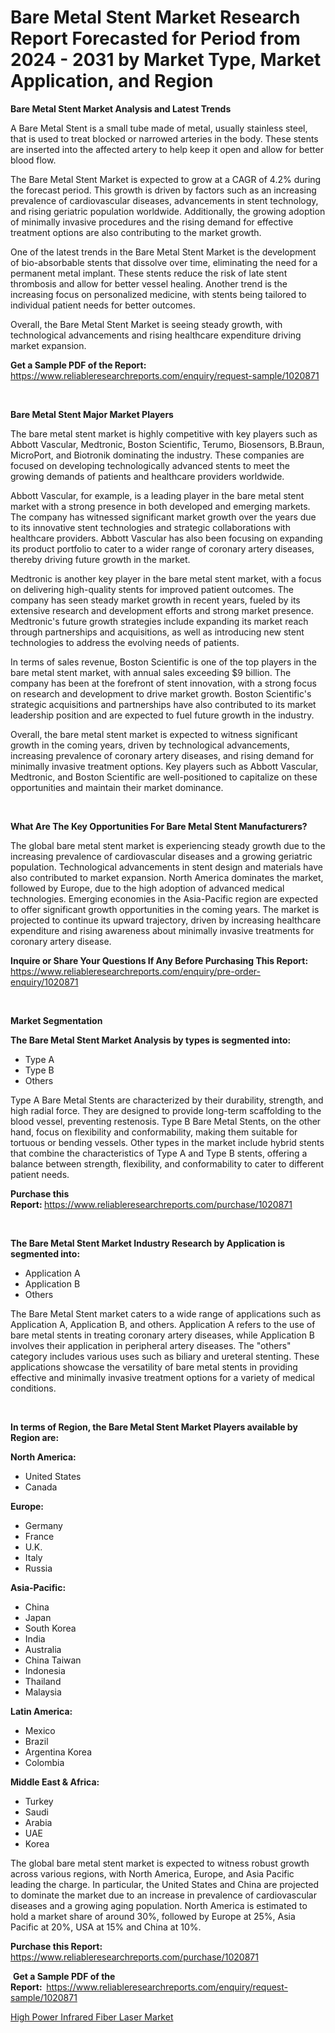 <p><h1>Bare Metal Stent Market Research Report Forecasted for Period from 2024 -  2031 by Market Type, Market Application, and Region</h1></p><p><strong>Bare Metal Stent Market Analysis and Latest Trends</strong></p>
<p><p>A Bare Metal Stent is a small tube made of metal, usually stainless steel, that is used to treat blocked or narrowed arteries in the body. These stents are inserted into the affected artery to help keep it open and allow for better blood flow.</p><p>The Bare Metal Stent Market is expected to grow at a CAGR of 4.2% during the forecast period. This growth is driven by factors such as an increasing prevalence of cardiovascular diseases, advancements in stent technology, and rising geriatric population worldwide. Additionally, the growing adoption of minimally invasive procedures and the rising demand for effective treatment options are also contributing to the market growth.</p><p>One of the latest trends in the Bare Metal Stent Market is the development of bio-absorbable stents that dissolve over time, eliminating the need for a permanent metal implant. These stents reduce the risk of late stent thrombosis and allow for better vessel healing. Another trend is the increasing focus on personalized medicine, with stents being tailored to individual patient needs for better outcomes.</p><p>Overall, the Bare Metal Stent Market is seeing steady growth, with technological advancements and rising healthcare expenditure driving market expansion.</p></p>
<p><strong>Get a Sample PDF of the Report:&nbsp;</strong> <a href="https://www.reliableresearchreports.com/enquiry/request-sample/1020871">https://www.reliableresearchreports.com/enquiry/request-sample/1020871</a></p>
<p>&nbsp;</p>
<p><strong>Bare Metal Stent Major Market Players</strong></p>
<p><p>The bare metal stent market is highly competitive with key players such as Abbott Vascular, Medtronic, Boston Scientific, Terumo, Biosensors, B.Braun, MicroPort, and Biotronik dominating the industry. These companies are focused on developing technologically advanced stents to meet the growing demands of patients and healthcare providers worldwide.</p><p>Abbott Vascular, for example, is a leading player in the bare metal stent market with a strong presence in both developed and emerging markets. The company has witnessed significant market growth over the years due to its innovative stent technologies and strategic collaborations with healthcare providers. Abbott Vascular has also been focusing on expanding its product portfolio to cater to a wider range of coronary artery diseases, thereby driving future growth in the market.</p><p>Medtronic is another key player in the bare metal stent market, with a focus on delivering high-quality stents for improved patient outcomes. The company has seen steady market growth in recent years, fueled by its extensive research and development efforts and strong market presence. Medtronic's future growth strategies include expanding its market reach through partnerships and acquisitions, as well as introducing new stent technologies to address the evolving needs of patients.</p><p>In terms of sales revenue, Boston Scientific is one of the top players in the bare metal stent market, with annual sales exceeding $9 billion. The company has been at the forefront of stent innovation, with a strong focus on research and development to drive market growth. Boston Scientific's strategic acquisitions and partnerships have also contributed to its market leadership position and are expected to fuel future growth in the industry.</p><p>Overall, the bare metal stent market is expected to witness significant growth in the coming years, driven by technological advancements, increasing prevalence of coronary artery diseases, and rising demand for minimally invasive treatment options. Key players such as Abbott Vascular, Medtronic, and Boston Scientific are well-positioned to capitalize on these opportunities and maintain their market dominance.</p></p>
<p>&nbsp;</p>
<p><strong>What Are The Key Opportunities For Bare Metal Stent Manufacturers?</strong></p>
<p><p>The global bare metal stent market is experiencing steady growth due to the increasing prevalence of cardiovascular diseases and a growing geriatric population. Technological advancements in stent design and materials have also contributed to market expansion. North America dominates the market, followed by Europe, due to the high adoption of advanced medical technologies. Emerging economies in the Asia-Pacific region are expected to offer significant growth opportunities in the coming years. The market is projected to continue its upward trajectory, driven by increasing healthcare expenditure and rising awareness about minimally invasive treatments for coronary artery disease.</p></p>
<p><strong>Inquire or Share Your Questions If Any Before Purchasing This Report:</strong> <a href="https://www.reliableresearchreports.com/enquiry/pre-order-enquiry/1020871">https://www.reliableresearchreports.com/enquiry/pre-order-enquiry/1020871</a></p>
<p>&nbsp;</p>
<p><strong>Market Segmentation</strong></p>
<p><strong>The Bare Metal Stent Market Analysis by types is segmented into:</strong></p>
<p><ul><li>Type A</li><li>Type B</li><li>Others</li></ul></p>
<p><p>Type A Bare Metal Stents are characterized by their durability, strength, and high radial force. They are designed to provide long-term scaffolding to the blood vessel, preventing restenosis. Type B Bare Metal Stents, on the other hand, focus on flexibility and conformability, making them suitable for tortuous or bending vessels. Other types in the market include hybrid stents that combine the characteristics of Type A and Type B stents, offering a balance between strength, flexibility, and conformability to cater to different patient needs.</p></p>
<p><strong>Purchase this Report:&nbsp;</strong><a href="https://www.reliableresearchreports.com/purchase/1020871">https://www.reliableresearchreports.com/purchase/1020871</a></p>
<p>&nbsp;</p>
<p><strong>The Bare Metal Stent Market Industry Research by Application is segmented into:</strong></p>
<p><ul><li>Application A</li><li>Application B</li><li>Others</li></ul></p>
<p><p>The Bare Metal Stent market caters to a wide range of applications such as Application A, Application B, and others. Application A refers to the use of bare metal stents in treating coronary artery diseases, while Application B involves their application in peripheral artery diseases. The "others" category includes various uses such as biliary and ureteral stenting. These applications showcase the versatility of bare metal stents in providing effective and minimally invasive treatment options for a variety of medical conditions.</p></p>
<p>&nbsp;</p>
<p><strong>In terms of Region, the Bare Metal Stent Market Players available by Region are:</strong></p>
<p>
    <p> <strong> North America: </strong>
        <ul>
            <li>United States</li>
            <li>Canada</li>
        </ul>
        </p> 
    <p> <strong> Europe: </strong>
        <ul>
            <li>Germany</li>
            <li>France</li>
            <li>U.K.</li>
            <li>Italy</li>
            <li>Russia</li>
        </ul>
        </p> 
    <p> <strong> Asia-Pacific: </strong>
        <ul>
            <li>China</li>
            <li>Japan</li>
            <li>South Korea</li>
            <li>India</li>
            <li>Australia</li>
            <li>China Taiwan</li>
            <li>Indonesia</li>
            <li>Thailand</li>
            <li>Malaysia</li>
        </ul>
        </p> 
    <p> <strong> Latin America: </strong>
        <ul>
            <li>Mexico</li>
            <li>Brazil</li>
            <li>Argentina Korea</li>
            <li>Colombia</li>
        </ul>
        </p> 
    <p> <strong> Middle East & Africa: </strong>
        <ul>
            <li>Turkey</li>
            <li>Saudi</li>
            <li>Arabia</li>
            <li>UAE</li>
            <li>Korea</li>
        </ul>
    </p>
    </p>
<p><p>The global bare metal stent market is expected to witness robust growth across various regions, with North America, Europe, and Asia Pacific leading the charge. In particular, the United States and China are projected to dominate the market due to an increase in prevalence of cardiovascular diseases and a growing aging population. North America is estimated to hold a market share of around 30%, followed by Europe at 25%, Asia Pacific at 20%, USA at 15% and China at 10%.</p></p>
<p><strong>Purchase this Report: </strong><a href="https://www.reliableresearchreports.com/purchase/1020871">https://www.reliableresearchreports.com/purchase/1020871</a></p>
<p>&nbsp;<strong>Get a Sample PDF of the Report:&nbsp;&nbsp;</strong><a href="https://www.reliableresearchreports.com/enquiry/request-sample/1020871">https://www.reliableresearchreports.com/enquiry/request-sample/1020871</a></p>
<p><strong></strong></p>
<p><p><a href="https://github.com/angelajermaine/Market-Research-Report-List-1/blob/main/high-power-infrared-fiber-laser-market.md">High Power Infrared Fiber Laser Market</a></p></p>